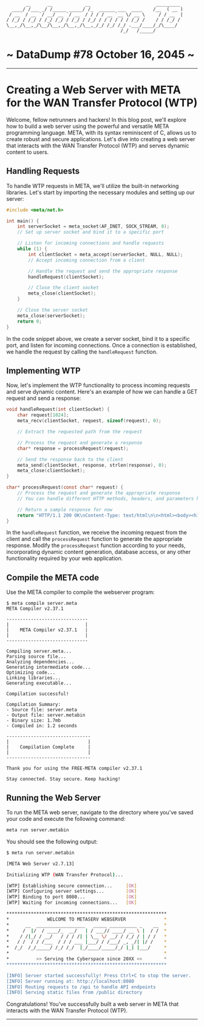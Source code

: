 ```
       __      __            __                        _________
  ____/ /___ _/ /_____ _____/ /_  ______ ___  ____    /__  ( __ )
 / __  / __ `/ __/ __ `/ __  / / / / __ `__ \/ __ \     / / __  |
/ /_/ / /_/ / /_/ /_/ / /_/ / /_/ / / / / / / /_/ /    / / /_/ /
\__,_/\__,_/\__/\__,_/\__,_/\__,_/_/ /_/ /_/ .___/____/_/\____/
                                          /_/   /_____/
```

# ~ DataDump #78 October 16, 2045 ~

---

# Creating a Web Server with META for the WAN Transfer Protocol (WTP)

Welcome, fellow netrunners and hackers! In this blog post, we'll explore how to build a web server using the powerful and versatile META programming language. META, with its syntax reminiscent of C, allows us to create robust and secure applications. Let's dive into creating a web server that interacts with the WAN Transfer Protocol (WTP) and serves dynamic content to users.

## Handling Requests

To handle WTP requests in META, we'll utilize the built-in networking libraries. Let's start by importing the necessary modules and setting up our server:

```c
#include <meta/net.h>

int main() {
    int serverSocket = meta_socket(AF_INET, SOCK_STREAM, 0);
    // Set up server socket and bind it to a specific port

    // Listen for incoming connections and handle requests
    while (1) {
        int clientSocket = meta_accept(serverSocket, NULL, NULL);
        // Accept incoming connection from a client

        // Handle the request and send the appropriate response
        handleRequest(clientSocket);

        // Close the client socket
        meta_close(clientSocket);
    }

    // Close the server socket
    meta_close(serverSocket);
    return 0;
}
```

In the code snippet above, we create a server socket, bind it to a specific port, and listen for incoming connections.
Once a connection is established, we handle the request by calling the `handleRequest` function.

## Implementing WTP

Now, let's implement the WTP functionality to process incoming requests and serve dynamic content.
Here's an example of how we can handle a GET request and send a response:

```c
void handleRequest(int clientSocket) {
    char request[1024];
    meta_recv(clientSocket, request, sizeof(request), 0);

    // Extract the requested path from the request

    // Process the request and generate a response
    char* response = processRequest(request);

    // Send the response back to the client
    meta_send(clientSocket, response, strlen(response), 0);
    meta_close(clientSocket);
}

char* processRequest(const char* request) {
    // Process the request and generate the appropriate response
    // You can handle different HTTP methods, headers, and parameters here

    // Return a sample response for now
    return "HTTP/1.1 200 OK\nContent-Type: text/html\n\n<html><body><h1>Welcome to the Cybernetic Network!</h1></body></html>";
}
```

In the `handleRequest` function, we receive the incoming request from the client and call the `processRequest` function to generate the appropriate response. Modify the `processRequest` function according to your needs, incorporating dynamic content generation, database access, or any other functionality required by your web application.

## Compile the META code

Use the META compiler to compile the webserver program:

```
$ meta compile server.meta
META Compiler v2.37.1

------------------------------
|                            |
|    META Compiler v2.37.1   |
|                            |
------------------------------

Compiling server.meta...
Parsing source file...
Analyzing dependencies...
Generating intermediate code...
Optimizing code...
Linking libraries...
Generating executable...

Compilation successful!

Compilation Summary:
- Source file: server.meta
- Output file: server.metabin
- Binary size: 1.7mb
- Compiled in: 1.2 seconds

-------------------------------
|                             |
|    Compilation Complete     |
|                             |
-------------------------------

Thank you for using the FREE-META compiler v2.37.1

Stay connected. Stay secure. Keep hacking!

```

## Running the Web Server

To run the META web server, navigate to the directory where you've saved your code and execute the following command:

```sh
meta run server.metabin
```

You should see the following output:

```sh
$ meta run server.metabin

[META Web Server v2.7.13]

Initializing WTP (WAN Transfer Protocol)...

[WTP] Establishing secure connection...     [OK]
[WTP] Configuring server settings...        [OK]
[WTP] Binding to port 8080...               [OK]
[WTP] Waiting for incoming connections...   [OK]

***********************************************************
*              WELCOME TO METASERV WEBSERVER              *
*      __  __________________   _____ __________ _    __  *
*     /  |/  / ____/_  __/   | / ___// ____/ __ \ |  / /  *
*    / /|_/ / __/   / / / /| | \__ \/ __/ / /_/ / | / /   *
*   / /  / / /___  / / / ___ |___/ / /___/ _, _/| |/ /    *
*  /_/  /_/_____/ /_/ /_/  |_/____/_____/_/ |_| |___/     *
*                                                         *
*          >> Serving the Cyberspace since 20XX <<        *
***********************************************************

[INFO] Server started successfully! Press Ctrl+C to stop the server.
[INFO] Server running at: http://localhost:8080
[INFO] Routing requests to /api to handle API endpoints
[INFO] Serving static files from /public directory
```

Congratulations! You've successfully built a web server in META that interacts with the WAN Transfer Protocol (WTP).

---
